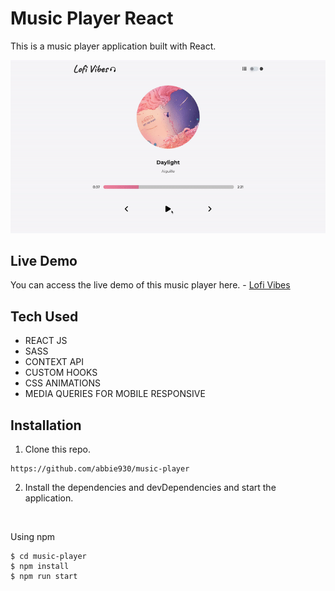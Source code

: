 # Music Player React

This is a music player application built with React.

![cover](./public/lofi_vibes.gif)

## Live Demo

You can access the live demo of this music player here. - [Lofi Vibes](https://stirring-seahorse-18cf7b.netlify.app/)

## Tech Used

* REACT JS
* SASS
* CONTEXT API
* CUSTOM HOOKS
* CSS ANIMATIONS
* MEDIA QUERIES FOR MOBILE RESPONSIVE

## Installation
1. Clone this repo.

```
https://github.com/abbie930/music-player
```
2. Install the dependencies and devDependencies and start the application.

<br/>

Using npm

```
$ cd music-player
$ npm install
$ npm run start
```
